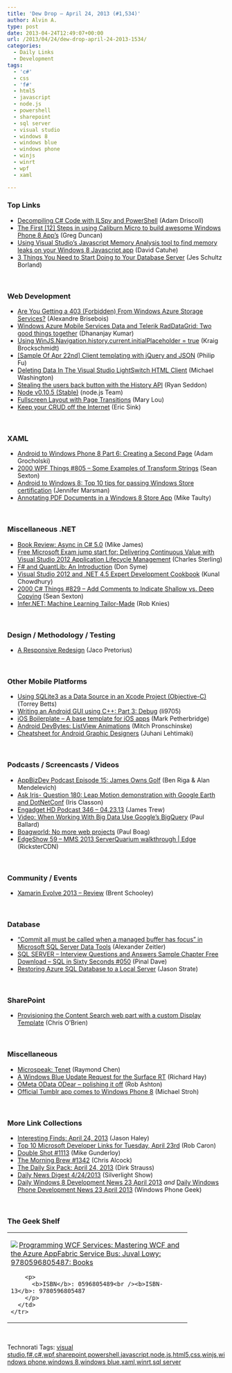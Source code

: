 ```yaml
---
title: 'Dew Drop – April 24, 2013 (#1,534)'
author: Alvin A.
type: post
date: 2013-04-24T12:49:07+00:00
url: /2013/04/24/dew-drop-april-24-2013-1534/
categories:
  - Daily Links
  - Development
tags:
  - 'c#'
  - css
  - 'f#'
  - html5
  - javascript
  - node.js
  - powershell
  - sharepoint
  - sql server
  - visual studio
  - windows 8
  - windows blue
  - windows phone
  - winjs
  - winrt
  - wpf
  - xaml

---
```

### <a name="top"></a>Top Links

  * <a href="http://csharpening.net/?p=1590" target="_blank">Decompiling C# Code with ILSpy and PowerShell</a> (Adam Driscoll)
  * <a href="http://coolthingoftheday.blogspot.com/2013/04/the-first-12-steps-in-using-caliburn.html" target="_blank">The First [12] Steps in using Caliburn Micro to build awesome Windows Phone 8 App&#8217;s</a> (Greg Duncan)
  * <a href="http://blogs.msdn.com/b/eternalcoding/archive/2013/04/24/using-visual-studio-s-javascript-memory-analysis-tool-to-find-memory-leaks-on-your-windows-8-javascript-app.aspx" target="_blank">Using Visual Studio’s Javascript Memory Analysis tool to find memory leaks on your Windows 8 Javascript app</a> (David Catuhe)
  * <a href="http://feedproxy.google.com/~r/BrentOzar-SqlServerDba/~3/L4Ci3OA2MbI/" target="_blank">3 Things You Need to Start Doing to Your Database Server</a> (Jes Schultz Borland)

&#160;

### <a name="web"></a>Web Development

  * <a href="http://alexandrebrisebois.wordpress.com/2013/04/23/are-you-getting-a-403-forbidden-from-windows-azure-storage-services/" target="_blank">Are You Getting a 403 (Forbidden) From Windows Azure Storage Services?</a> (Alexandre Brisebois)
  * <a href="http://telerikhelper.net/2013/04/23/windows-azure-mobile-services-data-and-telerik-raddatagrid-two-good-things-together/" target="_blank">Windows Azure Mobile Services Data and Telerik RadDataGrid: Two good things together</a> (Dhananjay Kumar)
  * <a href="http://kraigbrockschmidt.com/blog/?p=741" target="_blank">Using WinJS.Navigation.history.current.initialPlaceholder = true</a> (Kraig Brockschmidt)
  * <a href="http://blogs.msdn.com/b/codefx/archive/2013/04/23/sample-of-apr-22nd-client-templating-with-jquery-and-json.aspx" target="_blank">[Sample Of Apr 22nd] Client templating with jQuery and JSON</a> (Philip Fu)
  * <a href="http://lightswitchhelpwebsite.com/Blog/tabid/61/EntryId/188/Deleting-Data-In-The-Visual-Studio-LightSwitch-HTML-Client.aspx" target="_blank">Deleting Data In The Visual Studio LightSwitch HTML Client</a> (Michael Washington)
  * <a href="http://www.thecssninja.com/javascript/stealing-history-api" target="_blank">Stealing the users back button with the History API</a> (Ryan Seddon)
  * <a href="http://blog.nodejs.org/2013/04/23/node-v0-10-5-stable/" target="_blank">Node v0.10.5 (Stable)</a> (node.js Team)
  * <a href="http://tympanus.net/codrops/2013/04/23/fullscreen-layout-with-page-transitions/" target="_blank">Fullscreen Layout with Page Transitions</a> (Mary Lou)
  * <a href="http://www.ericsink.com/entries/crud.html" target="_blank">Keep your CRUD off the Internet</a> (Eric Sink)

&#160;

### <a name="silverlight"></a>XAML

  * <a href="http://architects.dzone.com/articles/android-windows-phone-8-part-6" target="_blank">Android to Windows Phone 8 Part 6: Creating a Second Page</a> (Adam Grocholski)
  * <a href="http://wpf.2000things.com/2013/04/24/805-some-examples-of-transform-strings/" target="_blank">2000 WPF Things #805 – Some Examples of Transform Strings</a> (Sean Sexton)
  * <a href="http://feedproxy.google.com/~r/JenniferMarsman/~3/StxAV7GjCzY/android-to-windows-8-top-10-tips-for-passing-windows-store-certification.aspx" target="_blank">Android to Windows 8: Top 10 tips for passing Windows Store certification</a> (Jennifer Marsman)
  * <a href="http://feedproxy.google.com/~r/mtaulty/~3/fRSd3ePwl-w/annotating-pdf-documents-in-a-windows-8-store-app.aspx" target="_blank">Annotating PDF Documents in a Windows 8 Store App</a> (Mike Taulty)

&#160;

### <a name="dotnet"></a>Miscellaneous .NET

  * <a href="http://www.i-programmer.info/bookreviews/2-csharp/5789-async-in-c-50.html" target="_blank">Book Review: Async in C# 5.0</a> (Mike James)
  * <a href="http://blogs.msdn.com/b/visualstudioalm/archive/2013/04/23/free-microsoft-exam-jump-start-for-delivering-continuous-value-with-visual-studio-2012-application-lifecycle-management.aspx" target="_blank">Free Microsoft Exam jump start for: Delivering Continuous Value with Visual Studio 2012 Application Lifecycle Management</a> (Charles Sterling)
  * <a href="http://blogs.msdn.com/b/dsyme/archive/2013/04/23/f-and-quantlib-an-introduction.aspx" target="_blank">F# and QuantLib: An Introduction</a> (Don Syme)
  * <a href="http://feedproxy.google.com/~r/kunal2383/~3/eUT1URLxGh8/vs2012-dotnet45-cookbook.html" target="_blank">Visual Studio 2012 and .NET 4.5 Expert Development Cookbook</a> (Kunal Chowdhury)
  * <a href="http://csharp.2000things.com/2013/04/24/829-add-comments-to-indicate-shallow-vs-deep-copying/" target="_blank">2000 C# Things #829 – Add Comments to Indicate Shallow vs. Deep Copying</a> (Sean Sexton)
  * <a href="http://research.microsoft.com/en-us/news/headlines/mls132-042313.aspx" target="_blank">Infer.NET: Machine Learning Tailor-Made</a> (Rob Knies)

&#160;

### <a name="design"></a>Design / Methodology / Testing

  * <a href="http://www.jacopretorius.net/2013/04/a-responsive-redesign.html" target="_blank">A Responsive Redesign</a> (Jaco Pretorius)

&#160;

### <a name="mobile"></a>Other Mobile Platforms

  * <a href="http://www.infragistics.com/community/blogs/torrey-betts/archive/2013/04/23/using-sqlite3-as-a-data-source-in-an-xcode-project-objective-c.aspx" target="_blank">Using SQLite3 as a Data Source in an Xcode Project (Objective-C)</a> (Torrey Betts)
  * <a href="http://www.codeproject.com/Articles/403122/Writing-an-Android-GUI-using-Cplusplus-Part-3-Debu" target="_blank">Writing an Android GUI using C++: Part 3: Debug</a> (li9705)
  * <a href="http://feedproxy.google.com/~r/iosdevblog/~3/PgCf7KlNiis/" target="_blank">iOS Boilerplate – A base template for iOS apps</a> (Mark Petherbridge)
  * <a href="http://mobile.dzone.com/articles/android-devbytes-listview" target="_blank">Android DevBytes: ListView Animations</a> (Mitch Pronschinske)
  * <a href="http://architects.dzone.com/articles/cheatsheet-android-graphic" target="_blank">Cheatsheet for Android Graphic Designers</a> (Juhani Lehtimaki)

&#160;

### <a name="podcasts"></a>Podcasts / Screencasts / Videos

  * <a href="http://feedproxy.google.com/~r/appbizdev/~3/C56U5_2v_t4/episode-15-james-owns-golf.html" target="_blank">AppBizDev Podcast Episode 15: James Owns Golf</a> (Ben Riga & Alan Mendelevich)
  * <a href="http://www.irisclasson.com/2013/04/23/ask-iris-question-180-leap-motion-demonstration-with-google-earth-and-dotnetconf/" target="_blank">Ask Iris- Question 180: Leap Motion demonstration with Google Earth and DotNetConf</a> (Iris Classon)
  * <a href="http://feedproxy.google.com/~r/weblogsinc/engadget/~3/lZ71pRaMyrQ/" target="_blank">Engadget HD Podcast 346 &#8211; 04.23.13</a> (James Trew)
  * <a href="http://blog.pluralsight.com/2013/04/23/video-when-working-with-big-data-use-googles-bigquery/" target="_blank">Video: When Working With Big Data Use Google’s BigQuery</a> (Paul Ballard)
  * <a href="http://boagworld.com/business-strategy/web-projects/?utm_source=rss&utm_medium=rss&utm_campaign=web-projects" target="_blank">Boagworld: No more web projects</a> (Paul Boag)
  * <a href="http://channel9.msdn.com/Shows/Edge/EdgeShow-59-MMS-2013-ServerQuarium-walkthrough" target="_blank">EdgeShow 59 &#8211; MMS 2013 ServerQuarium walkthrough | Edge</a> (RicksterCDN)

&#160;

### <a name="events"></a>Community / Events

  * <a href="http://www.infragistics.com/community/blogs/brent_schooley/archive/2013/04/23/xamarin-evolve-2013-review.aspx" target="_blank">Xamarin Evolve 2013 &#8211; Review</a> (Brent Schooley)

&#160;

### <a name="sql"></a>Database

  * <a href="http://blog.alexonasp.net/post.aspx?id=eb8ea823-8615-4ed2-a8ad-f433e29eef92" target="_blank">“Commit all must be called when a managed buffer has focus” in Microsoft SQL Server Data Tools</a> (Alexander Zeitler)
  * <a href="http://blog.sqlauthority.com/2013/04/24/sql-server-interview-questions-and-answers-sample-chapter-free-download-sql-in-sixty-seconds-050/" target="_blank">SQL SERVER – Interview Questions and Answers Sample Chapter Free Download – SQL in Sixty Seconds #050</a> (Pinal Dave)
  * <a href="http://www.sqlservercentral.com/blogs/stratesql/2013/04/23/restoring-azure-sql-database-to-a-local-server/" target="_blank">Restoring Azure SQL Database to a Local Server</a> (Jason Strate)

&#160;

### <a name="sp"></a>SharePoint

  * <a href="http://feedproxy.google.com/~r/ChrisObrien/~3/rNtQ-_2O04Y/provisioning-content-search-web-part.html" target="_blank">Provisioning the Content Search web part with a custom Display Template</a> (Chris O&#8217;Brien)

&#160;

### <a name="misc"></a>Miscellaneous

  * <a href="http://blogs.msdn.com/b/oldnewthing/archive/2013/04/23/10413176.aspx" target="_blank">Microspeak: Tenet</a> (Raymond Chen)
  * <a href="http://www.windowsobserver.com/2013/04/23/a-windows-blue-update-request-for-the-surface-rt/" target="_blank">A Windows Blue Update Request for the Surface RT</a> (Richard Hay)
  * <a href="http://codeofrob.com/entries/ometa-odata-odear---polishing-it-off.html" target="_blank">OMeta OData ODear &#8211; polishing it off</a> (Rob Ashton)
  * <a href="http://blogs.windows.com/windows_phone/b/windowsphone/archive/2013/04/23/official-tumblr-app-comes-to-windows-phone-8.aspx" target="_blank">Official Tumblr app comes to Windows Phone 8</a> (Michael Stroh)

&#160;

### <a name="links"></a>More Link Collections

  * <a href="http://jasonhaley.com/blog/post.aspx?id=9e3f56bc-994a-45f8-bd95-b299c9707fb2" target="_blank">Interesting Finds: April 24, 2013</a> (Jason Haley)
  * <a href="http://blogs.msdn.com/b/robcaron/archive/2013/04/23/top-10-microsoft-developer-links-for-tuesday-april-23rd.aspx" target="_blank">Top 10 Microsoft Developer Links for Tuesday, April 23rd</a> (Rob Caron)
  * <a href="http://afreshcup.com/home/2013/4/23/double-shot-1113.html" target="_blank">Double Shot #1113</a> (Mike Gunderloy)
  * <a href="http://feedproxy.google.com/~r/ReflectivePerspective/~3/Xc_-RzciTYY/" target="_blank">The Morning Brew #1342</a> (Chris Alcock)
  * <a href="http://feeds.feedblitz.com/~/40421992/0/dirkstrauss~The-Daily-Six-Pack-April" target="_blank">The Daily Six Pack: April 24, 2013</a> (Dirk Strauss)
  * <a href="http://feedproxy.google.com/~r/silverlightshow/~3/EN94gDRWfTY/Daily-News-Digest-4-24-2013.aspx" target="_blank">Daily News Digest 4/24/2013</a> (Silverlight Show)
  * <a href="http://feedproxy.google.com/~r/Windowsphonegeek/~3/ijWBvWt6qSY/daily-windows-8-development-news-23-april-2013" target="_blank">Daily Windows 8 Development News 23 April 2013</a> _and_ <a href="http://feedproxy.google.com/~r/Windowsphonegeek/~3/e9rH-_va5WE/daily-windows-phone-development-news-23-april-2013" target="_blank">Daily Windows Phone Development News 23 April 2013</a> (Windows Phone Geek)

&#160;

### <a name="shelf"></a>The Geek Shelf

<div style="padding-bottom: 0px; margin: 0px; padding-left: 0px; padding-right: 0px; display: inline; float: none; padding-top: 0px" id="scid:7dc1bd33-94bd-46fd-a20b-0131235bcd47:0f31ce92-1860-4f46-a489-420c87e1b990" class="wlWriterEditableSmartContent">
  <table cellspacing="0" cellpadding="2" width="400" border="0" unselectable="on">
    <tr>
      <td valign="top" width="400">
        <p>
          <a title="Programming WCF Services: Mastering WCF and the Azure AppFabric Service Bus: Juval Lowy: 9780596805487: Books" href="http://www.amazon.com/exec/obidos/ASIN/0596805489/alvinashcraft-20"><img data-recalc-dims="1" decoding="async" src="https://i0.wp.com/images.amazon.com/images/P/0596805489.01.MZZZZZZZ.jpg?w=660" border="0" align="left" style="float:left" />Programming WCF Services: Mastering WCF and the Azure AppFabric Service Bus: Juval Lowy: 9780596805487: Books</a>
        </p>
        
        <p>
          <b>ISBN</b>: 0596805489<br /><b>ISBN-13</b>: 9780596805487
        </p>
      </td>
    </tr>
  </table>
</div>

&#160;

<div style="padding-bottom: 0px; margin: 0px; padding-left: 0px; padding-right: 0px; display: inline; float: none; padding-top: 0px" id="scid:0767317B-992E-4b12-91E0-4F059A8CECA8:46da5cf4-86f4-47ba-a706-1b8479b24a34" class="wlWriterEditableSmartContent">
  Technorati Tags: <a href="http://technorati.com/tags/visual+studio" rel="tag">visual studio</a>,<a href="http://technorati.com/tags/f%23" rel="tag">f#</a>,<a href="http://technorati.com/tags/c%23" rel="tag">c#</a>,<a href="http://technorati.com/tags/wpf" rel="tag">wpf</a>,<a href="http://technorati.com/tags/sharepoint" rel="tag">sharepoint</a>,<a href="http://technorati.com/tags/powershell" rel="tag">powershell</a>,<a href="http://technorati.com/tags/javascript" rel="tag">javascript</a>,<a href="http://technorati.com/tags/node.js" rel="tag">node.js</a>,<a href="http://technorati.com/tags/html5" rel="tag">html5</a>,<a href="http://technorati.com/tags/css" rel="tag">css</a>,<a href="http://technorati.com/tags/winjs" rel="tag">winjs</a>,<a href="http://technorati.com/tags/windows+phone" rel="tag">windows phone</a>,<a href="http://technorati.com/tags/windows+8" rel="tag">windows 8</a>,<a href="http://technorati.com/tags/windows+blue" rel="tag">windows blue</a>,<a href="http://technorati.com/tags/xaml" rel="tag">xaml</a>,<a href="http://technorati.com/tags/winrt" rel="tag">winrt</a>,<a href="http://technorati.com/tags/sql+server" rel="tag">sql server</a>
</div>